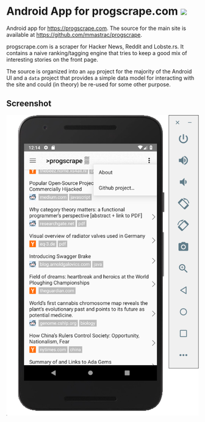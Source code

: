 # Android App for progscrape.com ![](https://github.com/mmastrac/progscrape-android/workflows/Android%20CI/badge.svg)

Android app for https://progscrape.com. The source for the main site is available at https://github.com/mmastrac/progscrape.

progscrape.com is a scraper for Hacker News, Reddit and Lobste.rs. It contains a naive ranking/tagging engine that tries to keep a good mix of interesting stories on the front page.

The source is organized into an `app` project for the majority of the Android UI and a `data` project that provides a simple data model for interacting with the site and could (in theory) be re-used for some other purpose.

## Screenshot

![screenshot.png](screenshot.png)
